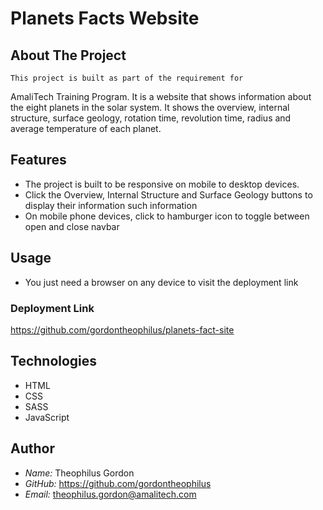 # Planets Facts Website

## About The Project
    This project is built as part of the requirement for
AmaliTech Training Program.
    It is a website that shows information about the
eight planets in the solar system.
    It shows the overview, internal structure, surface
geology, rotation time, revolution time, radius and average
temperature of each planet.

## Features
- The project is built to be responsive on mobile to desktop
devices.
- Click the Overview, Internal Structure and Surface Geology
buttons to display their information such information
- On mobile phone devices, click to hamburger icon to toggle
between open and close navbar

## Usage
- You just need a browser on any device to visit the 
deployment link

### Deployment Link
<https://github.com/gordontheophilus/planets-fact-site>

## Technologies
- HTML
- CSS
- SASS
- JavaScript

## Author
- *Name:* Theophilus Gordon
- *GitHub:* <https://github.com/gordontheophilus>
- *Email:* theophilus.gordon@amalitech.com